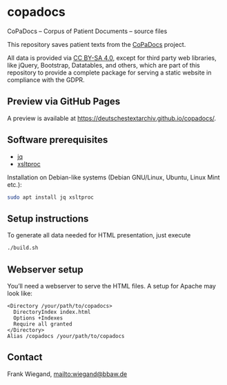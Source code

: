 # copadocs

CoPaDocs – Corpus of Patient Documents – source files

This repository saves patient texts from the
[CoPaDocs](http://copadocs.de/) project.

All data is provided via [CC BY-SA 4.0](https://creativecommons.org/licenses/by-sa/4.0/),
except for third party web libraries, like jQuery, Bootstrap, Datatables,
and others, which are part of this repository to provide a complete package
for serving a static website in compliance with the GDPR.

## Preview via GitHub Pages

A preview is available at https://deutschestextarchiv.github.io/copadocs/.

## Software prerequisites

* [jq](https://stedolan.github.io/jq/)
* [xsltproc](http://xmlsoft.org/xslt/xsltproc.html)

Installation on Debian-like systems (Debian GNU/Linux, Ubuntu, Linux Mint etc.):

```bash
sudo apt install jq xsltproc
```

## Setup instructions

To generate all data needed for HTML presentation, just execute

```bash
./build.sh
```

## Webserver setup

You’ll need a webserver to serve the HTML files.
A setup for Apache may look like:

```apacheconf
<Directory /your/path/to/copadocs>
  DirectoryIndex index.html
  Options +Indexes
  Require all granted
</Directory>
Alias /copadocs /your/path/to/copadocs
```

## Contact

Frank Wiegand, <mailto:wiegand@bbaw.de>
